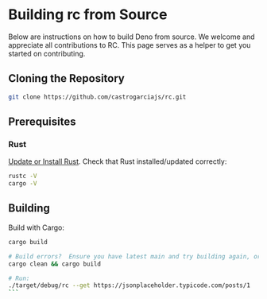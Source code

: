 # Building rc from Source

Below are instructions on how to build Deno from source. We welcome and appreciate all contributions to RC.
This page serves as a helper to get you started on contributing.

## Cloning the Repository

```sh
git clone https://github.com/castrogarciajs/rc.git
```

## Prerequisites

### Rust

[Update or Install Rust](https://www.rust-lang.org/tools/install). Check that Rust installed/updated correctly:

```sh
rustc -V
cargo -V
```

## Building

Build with Cargo:

````sh
cargo build

# Build errors?  Ensure you have latest main and try building again, or if that doesn't work try:
cargo clean && cargo build

# Run:
./target/debug/rc --get https://jsonplaceholder.typicode.com/posts/1
```
